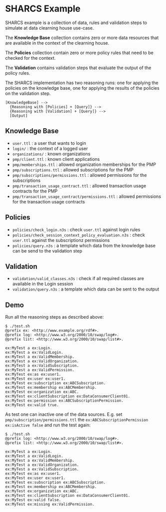 # SHARCS Example

SHARCS example is a collection of data, rules and validation steps to
simulate at data clearning house use-case.

The **Knowledge Base** collection contains zero or more data resources that are 
available in the context of the clearning house.

The **Policies** collection contain zero or more policy rules that need
to be checked for the context.

The **Validation** contains validation steps that evaluate the output of
the policy rules.

The SHARCS implementation has two reasoning runs: one for applying the policies on the knowledge base, one for applying the results of the policies on the validation step.

```
[KnowledgeBase] --> 
  {Reasoning with [Policies] + [Query]} --> 
  {Reasoning with [Validation] + [Query]} -->
  [Output]
```

## Knowledge Base

- `user.ttl` : a user that wants to login
- `login/` : the context of a logged user
- `organizations/` : known organizations
- `pmp/client.ttl` : known client applications
- `pmp/memberships.ttl` : allowed organization memberships for the PMP
- `pmp/subscriptions.ttl` : allowed subscriptions for the PMP
- `pmp/subscriptions/permissions.ttl` : allowed permissions for the subscriptions
- `pmp/transaction_usage_contract.ttl` : allowed transaction usage contracts for the PMP
- `pmp/transaction_usage_contract/permissions.ttl` : allowed permissions for the transaction usage contracts

## Policies

- `policies/check_login.n3s` : check `user.ttl` against login rules
- `policies/check_session_context_policy_evaluation.n3s` : check `user.ttl` against the subscriptionz permissions
- `policies/query.n3s` : a template which data from the knowledge base can be send to the validation step

## Validation 
- `validation/valid_classes.n3s` : check if all required classes are available in the Login session
- `validation/query.n3s` : a template which data can be sent to the output

## Demo

Run all the reasoning steps as described above:

```
$ ./test.sh
@prefix ex: <http://www.example.org/rdf#>.
@prefix log: <http://www.w3.org/2000/10/swap/log#>.
@prefix list: <http://www.w3.org/2000/10/swap/list#>.

ex:MyTest a ex:Login.
ex:MyTest a ex:ValidLogin.
ex:MyTest a ex:ValidMembership.
ex:MyTest a ex:ValidOrganization.
ex:MyTest a ex:ValidSubscription.
ex:MyTest a ex:ValidPermission.
ex:MyTest ex:as ex:user1.
ex:MyTest ex:user ex:user1.
ex:MyTest ex:subscription ex:ABCSubscription.
ex:MyTest ex:membership ex:ABCMembership.
ex:MyTest ex:organization ex:ABC.
ex:MyTest ex:clientSubscription ex:DataConsumerClient01.
ex:MyTest ex:permission ex:ABCSubscriptionPermission.
ex:MyTest ex:valid true.
```

As test one can inactive one of the data sources. E.g. set `pmp/subscription/permissions.ttl` the `ex:ABCSubscriptionPermission ex:isActive false` and run the test again:

```
$ ./test.sh
@prefix log: <http://www.w3.org/2000/10/swap/log#>.
@prefix list: <http://www.w3.org/2000/10/swap/list#>.

ex:MyTest a ex:Login.
ex:MyTest a ex:ValidLogin.
ex:MyTest a ex:ValidMembership.
ex:MyTest a ex:ValidOrganization.
ex:MyTest a ex:ValidSubscription.
ex:MyTest ex:as ex:user1.
ex:MyTest ex:user ex:user1.
ex:MyTest ex:subscription ex:ABCSubscription.
ex:MyTest ex:membership ex:ABCMembership.
ex:MyTest ex:organization ex:ABC.
ex:MyTest ex:clientSubscription ex:DataConsumerClient01.
ex:MyTest ex:valid false.
ex:MyTest ex:missing ex:ValidPermission.
```